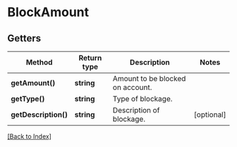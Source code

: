 # BlockAmount

## Getters

Method | Return type | Description | Notes
------------ | ------------- | ------------- | -------------
**getAmount()** | **string** | Amount to be blocked on account. |
**getType()** | **string** | Type of blockage. |
**getDescription()** | **string** | Description of blockage. | [optional]

[[Back to Index]](../index.md)
